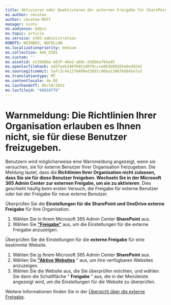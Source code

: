 ```yaml
---
title: Aktivieren oder Deaktivieren der externen Freigabe für SharePoint
ms.author: cmcatee
author: cmcatee-MSFT
manager: scotv
ms.audience: Admin
ms.topic: article
ms.service: o365-administration
ROBOTS: NOINDEX, NOFOLLOW
ms.localizationpriority: medium
ms.collection: Adm_O365
ms.custom: ''
ms.assetid: e13940be-483f-46ed-a88c-d36bbaf04ad5
ms.openlocfilehash: ed3feeb240f6951d0f0ccce863b88265e6ed9242
ms.sourcegitcommit: 5afc3c4a1270409ed3691c90ba139878d845e7a3
ms.translationtype: MT
ms.contentlocale: de-DE
ms.lasthandoff: 06/10/2022
ms.locfileid: "66010778"
---
```

# <a name="warning-message-your-organizations-policies-dont-allow-you-to-share-with-these-users"></a>Warnmeldung: Die Richtlinien Ihrer Organisation erlauben es Ihnen nicht, sie für diese Benutzer freizugeben.

Benutzern wird möglicherweise eine Warnmeldung angezeigt, wenn sie versuchen, sie für externe Benutzer Ihrer Organisation freizugeben. Die Meldung lautet, dass die **Richtlinien Ihrer Organisation nicht zulassen, dass Sie sie für diese Benutzer freigeben. Wechseln Sie in der Microsoft 365 Admin Center zur externen Freigabe, um sie zu aktivieren**. Dies geschieht häufig beim ersten Versuch, die Freigabe für externe Benutzer oder bei der Freigabe für neue externe Benutzer.

Überprüfen Sie die **Einstellungen für die SharePoint und OneDrive externe Freigabe** für Ihre Organisation.

1. Wählen Sie in Ihrem Microsoft 365 Admin Center **SharePoint** aus.
1. Wählen Sie [**"Freigabe"**](https://admin.microsoft.com/sharepoint?page=sharing&modern=true) aus, um die Einstellungen für die externe Freigabe anzuzeigen.

Überprüfen Sie die Einstellungen für die **externe Freigabe** für eine bestimmte Website.

1. Wählen Sie [in](https://admin.microsoft.com/AdminPortal/Home#/homepage">https://admin.microsoft.com/) Ihrem Microsoft 365 Admin Center **SharePoint** aus.
2. Wählen Sie [**"Aktive Websites**](https://admin.microsoft.com/sharepoint?page=siteManagement&modern=true) " aus, um ihre verfügbaren Websites anzuzeigen.
3. Wählen Sie die Website aus, die Sie überprüfen möchten, und wählen Sie dann die Schaltfläche " **Freigabe** " aus, die in der Menüleiste angezeigt wird, um die Einstellungen für die Website zu überprüfen.

Weitere Informationen finden Sie in der [Übersicht über die externe Freigabe](https://docs.microsoft.com/sharepoint/external-sharing-overview).